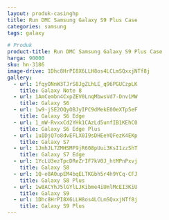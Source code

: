 ```yaml
---
layout: produk-casinghp
title: Run DMC Samsung Galaxy S9 Plus Case
categories: samsung
tags: galaxy

# Produk
product-title: Run DMC Samsung Galaxy S9 Plus Case
harga: 90000
sku: hn-3186
image-drive: 1Dhc8HrPI8X6LLH8os4LCLmSQxxjNTf8j
gallery:
  - url: 1fqyONnW3TJrS8JgZLhLE_q96PGUCzpLK
    title: Galaxy Note 8
  - url: 1AmCembn4CxpZEV0LnqMbwsVd7-Dnv1MW
    title: Galaxy S6
  - url: 1w9-jSE2OQyOBJyIPC9dMekE00eXTp5eF
    title: Galaxy S6 Edge
  - url: 1_mW-RvxxCd2YHk1CAzLd5unfIB1KEhC0
    title: Galaxy S6 Edge Plus
  - url: 1uIDjQ7o8dvEFLX0I9sDHEeYQFezK4EKp
    title: Galaxy S7
  - url: 1JmhJL7ZMHSMF9jR608pUui3KsI1zzShT
    title: Galaxy S7 Edge
  - url: 1YcLU3ezTpcDReZrIF7kV0J_htMPnPxvj
    title: Galaxy S8
  - url: 1Q-e8A0upEM4bqELTKGbh5r4h9YCq-CFJ
    title: Galaxy S8 Plus
  - url: 1w8ACYhJ5lGYlLJKibme4iUmlMcEI3KiU
    title: Galaxy S9
  - url: 1Dhc8HrPI8X6LLH8os4LCLmSQxxjNTf8j
    title: Galaxy S9 Plus
---
```

